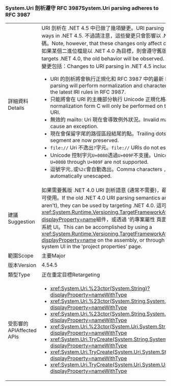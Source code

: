 ### <a name="systemuri-parsing-adheres-to-rfc-3987"></a><span data-ttu-id="6842f-101">System.Uri 剖析遵守 RFC 3987</span><span class="sxs-lookup"><span data-stu-id="6842f-101">System.Uri parsing adheres to RFC 3987</span></span>

|   |   |
|---|---|
|<span data-ttu-id="6842f-102">詳細資料</span><span class="sxs-lookup"><span data-stu-id="6842f-102">Details</span></span>|<span data-ttu-id="6842f-103">URI 剖析在 .NET 4.5 中已做了幾項變更。</span><span class="sxs-lookup"><span data-stu-id="6842f-103">URI parsing has changed in several ways in .NET 4.5.</span></span> <span data-ttu-id="6842f-104">不過請注意，這些變更只會影響以 .NET 4.5 為目標的程式碼。</span><span class="sxs-lookup"><span data-stu-id="6842f-104">Note, however, that these changes only affect code targeting .NET 4.5.</span></span> <span data-ttu-id="6842f-105">如果某個二進位檔是以 .NET 4.0 為目標，則會遵守舊版行為。</span><span class="sxs-lookup"><span data-stu-id="6842f-105">If a binary targets .NET 4.0, the old behavior will be observed.</span></span> <span data-ttu-id="6842f-106">.NET 4.5 中的 URI 剖析變更包括：</span><span class="sxs-lookup"><span data-stu-id="6842f-106">Changes to URI parsing in .NET 4.5 include:</span></span><ul><li><span data-ttu-id="6842f-107">URI 的剖析將會執行正規化和 RFC 3987 中的最新 IRI 規則檢查的字元。</span><span class="sxs-lookup"><span data-stu-id="6842f-107">URI parsing will perform normalization and character checking according to the latest IRI rules in RFC 3987.</span></span></li><li><span data-ttu-id="6842f-108">只能將會在 URI 的主機部分執行 Unicode 正規化格式 C。</span><span class="sxs-lookup"><span data-stu-id="6842f-108">Unicode normalization form C will only be performed on the host portion of the URI.</span></span></li><li><span data-ttu-id="6842f-109">無效的 mailto: Uri 現在會導致例外狀況。</span><span class="sxs-lookup"><span data-stu-id="6842f-109">Invalid mailto: URIs will now cause an exception.</span></span></li><li><span data-ttu-id="6842f-110">現在會保留字尾的路徑區段結尾的點。</span><span class="sxs-lookup"><span data-stu-id="6842f-110">Trailing dots at the end of a path segment are now preserved.</span></span></li><li><span data-ttu-id="6842f-111"><code>file://</code> Uri 不逸出<code>?</code>字元。</span><span class="sxs-lookup"><span data-stu-id="6842f-111"><code>file://</code> URIs do not escape the <code>?</code> character.</span></span></li><li><span data-ttu-id="6842f-112">Unicode 控制字元<code>U+0080</code>透過<code>U+009F</code>不支援。</span><span class="sxs-lookup"><span data-stu-id="6842f-112">Unicode control characters <code>U+0080</code> through <code>U+009F</code> are not supported.</span></span></li><li><span data-ttu-id="6842f-113">逗號字元<code>,</code>或<code>%2c</code>會自動逸出。</span><span class="sxs-lookup"><span data-stu-id="6842f-113">Comma characters <code>,</code> or <code>%2c</code> are not automatically unescaped.</span></span></li></ul>|
|<span data-ttu-id="6842f-114">建議</span><span class="sxs-lookup"><span data-stu-id="6842f-114">Suggestion</span></span>|<span data-ttu-id="6842f-115">如果需要舊版 .NET 4.0 URI 剖析語意 (通常不需要)，藉由設定 .NET 4.0 目標即可使用。</span><span class="sxs-lookup"><span data-stu-id="6842f-115">If the old .NET 4.0 URI parsing semantics are necessary (they often aren't), they can be used by targeting .NET 4.0.</span></span> <span data-ttu-id="6842f-116">這可藉由使用<xref:System.Runtime.Versioning.TargetFrameworkAttribute?displayProperty=name>組件，或透過 '的專案屬性 頁面中的 Visual Studio 專案系統 UI。</span><span class="sxs-lookup"><span data-stu-id="6842f-116">This can be accomplished by using a <xref:System.Runtime.Versioning.TargetFrameworkAttribute?displayProperty=name> on the assembly, or through Visual Studio's project system UI in the 'project properties' page.</span></span>|
|<span data-ttu-id="6842f-117">範圍</span><span class="sxs-lookup"><span data-stu-id="6842f-117">Scope</span></span>|<span data-ttu-id="6842f-118">主要</span><span class="sxs-lookup"><span data-stu-id="6842f-118">Major</span></span>|
|<span data-ttu-id="6842f-119">版本</span><span class="sxs-lookup"><span data-stu-id="6842f-119">Version</span></span>|<span data-ttu-id="6842f-120">4.5</span><span class="sxs-lookup"><span data-stu-id="6842f-120">4.5</span></span>|
|<span data-ttu-id="6842f-121">類型</span><span class="sxs-lookup"><span data-stu-id="6842f-121">Type</span></span>|<span data-ttu-id="6842f-122">正在重定目標</span><span class="sxs-lookup"><span data-stu-id="6842f-122">Retargeting</span></span>|
|<span data-ttu-id="6842f-123">受影響的 API</span><span class="sxs-lookup"><span data-stu-id="6842f-123">Affected APIs</span></span>|<ul><li><xref:System.Uri.%23ctor(System.String)?displayProperty=nameWithType></li><li><xref:System.Uri.%23ctor(System.String,System.Boolean)?displayProperty=nameWithType></li><li><xref:System.Uri.%23ctor(System.String,System.UriKind)?displayProperty=nameWithType></li><li><xref:System.Uri.%23ctor(System.Uri,System.String)?displayProperty=nameWithType></li><li><xref:System.Uri.TryCreate(System.String,System.UriKind,System.Uri@)?displayProperty=nameWithType></li><li><xref:System.Uri.TryCreate(System.Uri,System.String,System.Uri@)?displayProperty=nameWithType></li><li><xref:System.Uri.TryCreate(System.Uri,System.Uri,System.Uri@)?displayProperty=nameWithType></li></ul>|

